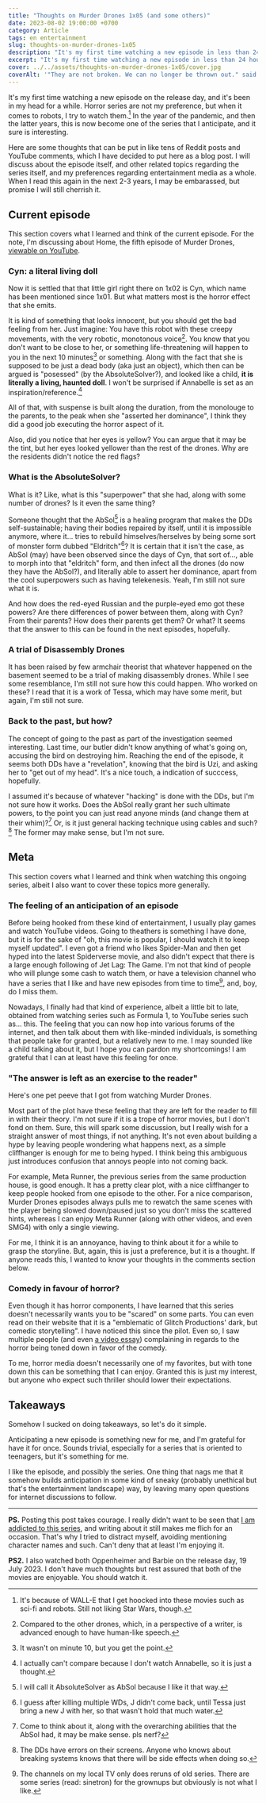 ```yaml
---
title: "Thoughts on Murder Drones 1x05 (and some others)"
date: 2023-08-02 19:00:00 +0700
category: Article
tags: en entertainment
slug: thoughts-on-murder-drones-1x05
description: "It's my first time watching a new episode in less than 24 hours after release, and it's been in my head for a while. Here are some thoughts about the epsiode, the series, and the entertainment media."
excerpt: "It's my first time watching a new episode in less than 24 hours after release, and it's been in my head for a while. Here are some thoughts about the epsiode, the series, and the entertainment media as a whole."
cover: ../../assets/thoughts-on-murder-drones-1x05/cover.jpg
coverAlt: '"They are not broken. We can no longer be thrown out." said Cyn (left) in this moment of the episode, made as an screenshot.'
---
```


It's my first time watching a new episode on the release day, and it's been in my head for a while. Horror series are not my preference, but when it comes to robots, I try to watch them.[^walle] In the year of the pandemic, and then the latter years, this is now become one of the series that I anticipate, and it sure is interesting.

Here are some thoughts that can be put in like tens of Reddit posts and YouTube comments, which I have decided to put here as a blog post. I will discuss about the episode itself, and other related topics regarding the series itself, and my preferences regarding entertainment media as a whole. When I read this again in the next 2-3 years, I may be embarassed, but promise I will still cherrish it.

## Current episode

This section covers what I learned and think of the current episode. For the note, I'm discussing about Home, the fifth episode of Murder Drones, [viewable on YouTube](https://www.youtube.com/watch?v=rk0HBqSqpgg).

### Cyn: a literal living doll

Now it is settled that that little girl right there on 1x02 is Cyn, which name has been mentioned since 1x01. But what matters most is the horror effect that she emits. 

It is kind of something that looks innocent, but you should get the bad feeling from her. Just imagine: You have this robot with these creepy movements, with the very robotic, monotonous voice[^humanlike]. You know that you don't want to be close to her, or something life-threatening will happen to you in the next 10 minutes[^minute10] or something. Along with the fact that she is supposed to be just a dead body (aka just an object), which then can be argued is "posessed" (by the AbsoluteSolver?), and looked like a child, **it is literally a living, haunted doll**. I won't be surprised if Annabelle is set as an inspiration/reference.[^notanna]

All of that, with suspense is built along the duration, from the monolouge to the parents, to the peak when she "asserted her dominance", I think they did a good job executing the horror aspect of it.

Also, did you notice that her eyes is yellow? You can argue that it may be the tint, but her eyes looked yellower than the rest of the drones. Why are the residents didn't notice the red flags?

### What is the AbsoluteSolver?

What is it? Like, what is this "superpower" that she had, along with some number of drones? Is it even the same thing?

Someone thought that the AbSol[^absol] is a healing program that makes the DDs self-sustainable; having their bodies repaired by itself, until it is impossible anymore, where it... tries to rebuild himselves/herselves by being some sort of monster form dubbed "Eldritch"[^elj]? It is certain that it isn't the case, as AbSol (may) have been observed since the days of Cyn, that sort of..., able to morph into that "eldritch" form, and then infect all the drones (do now they have the AbSol?), and literally able to assert her dominance, apart from the cool superpowers such as having telekenesis. Yeah, I'm still not sure what it is.

And how does the red-eyed Russian and the purple-eyed emo got these powers? Are there differences of power between them, along with Cyn? From their parents? How does their parents get them? Or what? It seems that the answer to this can be found in the next episodes, hopefully.

### A trial of Disassembly Drones

It has been raised by few armchair theorist that whatever happened on the basement seemed to be a trial of making disassembly drones. While I see some resemblance, I'm still not sure how this could happen. Who worked on these? I read that it is a work of Tessa, which may have some merit, but again, I'm still not sure.

### Back to the past, but how?

The concept of going to the past as part of the investigation seemed interesting. Last time, our butler didn't know anything of what's going on, accusing the bird on destroying him. Reaching the end of the episode, it seems both DDs have a "revelation", knowing that the bird is Uzi, and asking her to "get out of my head".  It's a nice touch, a indication of succcess, hopefully.

I assumed it's because of whatever "hacking" is done with the DDs, but I'm not sure how it works. Does the AbSol really grant her such ultimate powers, to the point you can just read anyone minds (and change them at their whim)?[^mindreading] Or, is it just general hacking technique using cables and such?[^usualhacks] The former may make sense, but I'm not sure.

## Meta

This section covers what I learned and think when watching this ongoing series, albeit I also want to cover these topics more generally.

### The feeling of an anticipation of an episode

Before being hooked from these kind of entertainment, I usually play games and watch YouTube videos. Going to theathers is something I have done, but it is for the sake of "oh, this movie is popular, I should watch it to keep myself updated". I even got a friend who likes Spider-Man and then get hyped into the latest Spiderverse movie, and also didn't expect that there is a large enough following of Jet Lag: The Game. I'm not that kind of people who will plunge some cash to watch them, or have a television channel who have a series that I like and have new episodes from time to time[^localtv], and, boy, do I miss them. 

Nowadays, I finally had that kind of experience, albeit a little bit to late, obtained from watching series such as Formula 1, to YouTube series such as... this. The feeling that you can now hop into various forums of the internet, and then talk about them with like-minded individuals, is something that people take for granted, but a relatively new to me. I may sounded like a child talking about it, but I hope you can pardon my shortcomings! I am grateful that I can at least have this feeling for once.

### "The answer is left as an exercise to the reader"

Here's one pet peeve that I got from watching Murder Drones.

Most part of the plot have these feeling that they are left for the reader to fill in with their theory. I'm not sure if it is a trope of horror movies, but I don't fond on them. Sure, this will spark some discussion, but I really wish for a straight answer of most things, if not anything. It's not even about building a hype by leaving people wondering what happens next, as a simple cliffhanger is enough for me to being hyped. I think being this ambiguous just introduces confusion that annoys people into not coming back.

For example, Meta Runner, the previous series from the same production house, is good enough. It has a pretty clear plot, with a nice cliffhanger to keep people hooked from one episode to the other. For a nice comparison, Murder Drones episodes always pulls me to rewatch the same scenes with the player being slowed down/paused just so you don't miss the scattered hints, whereas I can enjoy Meta Runner (along with other videos, and even SMG4) with only a single viewing. 

For me, I think it is an annoyance, having to think about it for a while to grasp the storyline. But, again, this is just a preference, but it is a thought. If anyone reads this, I wanted to know your thoughts in the comments section below.

### Comedy in favour of horror?

Even though it has horror components, I have learned that this series doesn't necessarily wants you to be "scared" on some parts. You can even read on their website that it is a "emblematic of Glitch Productions' dark, but comedic storytelling". I have noticed this since the pilot. Even so, I saw multiple people (and even [a video essay](https://youtu.be/rIfVotOCYXI)) complaining in regards to the horror being toned down in favor of the comedy.

To me, horror media doesn't necessarily one of my favorites, but with tone down this can be something that I can enjoy. Granted this is just my interest, but anyone who expect such thriller should lower their expectations.

## Takeaways

Somehow I sucked on doing takeaways, so let's do it simple.

Anticipating a new episode is something new for me, and I'm grateful for have it for once. Sounds trivial, especially for a series that is oriented to teenagers, but it's something for me. 

I like the episode, and possibly the series. One thing that nags me that it somehow builds anticipation in some kind of sneaky (probably unethical but that's the entertainment landscape) way, by leaving many open questions for internet discussions to follow.

----

**PS.** Posting this post takes courage. I really didn't want to be seen that [I am addicted to this series](https://en.wiktionary.org/wiki/brainrot), and writing about it still makes me flich for an occasion. That's why I tried to distract myself, avoiding mentioning character names and such. Can't deny that at least I'm enjoying it.

**PS2.** I also watched both Oppenheimer and Barbie on the release day, 19 July 2023. I don't have much thoughts but rest assured that both of the movies are enjoyable. You should watch it.

[^humanlike]: Compared to the other drones, which, in a perspective of a writer, is advanced enough to have human-like speech.
[^minute10]: It wasn't on minute 10, but you get the point.
[^elj]: I guess after killing multiple WDs, J didn't come back, until Tessa just bring a new J with her, so that wasn't hold that much water. 
[^absol]: I will call it AbsoluteSolver as AbSol because I like it that way.
[^walle]: It's because of WALL-E that I get hoocked into these movies such as sci-fi and robots. Still not liking Star Wars, though.
[^mindreading]: Come to think about it, along with the overarching abilities that the AbSol had, it may be make sense. pls nerf?
[^usualhacks]: The DDs have errors on their screens. Anyone who knows about breaking systems knows that there will be side effects when doing so.
[^localtv]: The channels on my local TV only does reruns of old series. There are some series (read: sinetron) for the grownups but obviously is not what I like. 
[^notanna]: I actually can't compare because I don't watch Annabelle, so it is just a thought.